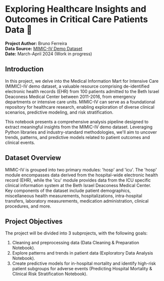 # Exploring Healthcare Insights and Outcomes in Critical Care Patients Data 🏥

**Project Author:** Bruno Ferreira  
**Data Source:** [MIMIC-IV Demo Dataset](https://doi.org/10.13026/dp1f-ex47)  
**Date:** March-April 2024 (Work in progress)  

## Introduction  
In this project, we delve into the Medical Information Mart for Intensive Care (MIMIC)-IV demo dataset, a valuable resource comprising de-identified electronic health records (EHR) from 100 patients admitted to the Beth Israel Deaconess Medical Center between 2011-2016, from emergency departments or intensive care units. MIMIC-IV can serve as a foundational repository for healthcare research, enabling exploration of diverse clinical scenarios, predictive modeling, and risk stratification.

This notebook presents a comprehensive analysis pipeline designed to extract meaningful insights from the MIMIC-IV demo dataset. Leveraging Python libraries and industry-standard methodologies, we'll aim to uncover trends, patterns, and predictive models related to patient outcomes and clinical events.

## Dataset Overview  
MIMIC-IV is grouped into two primary modules: 'hosp' and 'icu'. The 'hosp' module encompasses data derived from the hospital-wide electronic health record (EHR), while the 'icu' module provides data from the ICU specific clinical information system at the Beth Israel Deaconess Medical Center. Key components of the dataset include patient demographics, miscellaneous health measurements, hospitalizations, intra-hospital transfers, laboratory measurements, medication administration, clinical procedures, and more.

## Project Objectives  
The project will be divided into 3 subprojects, with the following goals:

1. Cleaning and preprocessing data (Data Cleaning & Preparation Notebook).
2. Explore patterns and trends in patient data (Exploratory Data Analysis Notebook).
3. Create predictive models for in-hospital mortality and identify high-risk patient subgroups for adverse events (Predicting Hospital Mortality & Clinical Risk Stratification Notebook).
